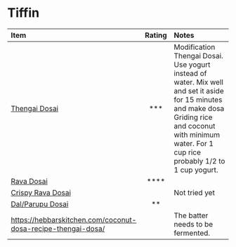 # Tiffin


| Item              | Rating| Notes |
| :---------------- | :------: | :---- |
| [Thengai Dosai](http://htmlpreview.github.io/?https://github.com/paramraghavan/cookbook/blob/master/tiffin/thengai-dosai.html) | *** | Modification Thengai Dosai. Use yogurt instead of water. Mix well and set it aside for 15 minutes and make dosa Griding rice and coconut with minimum water. For 1 cup rice probably 1/2 to 1 cup yogurt. |
| [Rava Dosai](http://htmlpreview.github.io/?https://github.com/paramraghavan/cookbook/blob/master/tiffin/rava-dosai.html) | **** | |
| [Crispy Rava Dosai](http://htmlpreview.github.io/?https://github.com/paramraghavan/cookbook/blob/master/tiffin/crispy-rava-dosai.html) | | Not tried yet|  
| [Dal/Parupu Dosai](http://htmlpreview.github.io/?https://github.com/paramraghavan/cookbook/blob/master/tiffin/dal-dosai.html) | ** |  |
| https://hebbarskitchen.com/coconut-dosa-recipe-thengai-dosa/ | | The batter needs to be fermented. |

